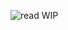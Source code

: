 ![read](https://github.com/revistain/collisionAndBoids/assets/81684431/ddd3dd80-2d50-4cdd-b9d8-e5e6e835ec5a)
WIP
